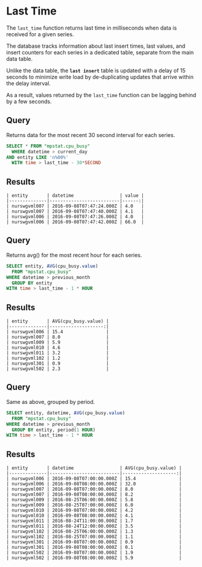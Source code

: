 # Last Time

The `last_time` function returns last time in milliseconds when data is received for a given series.

The database tracks information about last insert times, last values, and insert counters for each series in a dedicated table, separate from the main data table.

Unlike the data table, the **`last insert`** table is updated with a delay of 15 seconds to minimize write load by de-duplicating updates that arrive within the delay interval.

As a result, values returned by the `last_time` function can be lagging behind by a few seconds.

## Query

Returns data for the most recent 30 second interval for each series.

```sql
SELECT * FROM "mpstat.cpu_busy"
  WHERE datetime > current_day
AND entity LIKE 'n%00%'
  WITH time > last_time - 30*SECOND
```

## Results

```ls
| entity       | datetime                 | value |
|--------------|--------------------------|------:|
| nurswgvml007 | 2016-09-08T07:47:24.000Z | 4.0   |
| nurswgvml007 | 2016-09-08T07:47:40.000Z | 4.1   |
| nurswgvml006 | 2016-09-08T07:47:26.000Z | 4.0   |
| nurswgvml006 | 2016-09-08T07:47:42.000Z | 66.0  |
```

## Query

Returns avg() for the most recent hour for each series.

```sql
SELECT entity, AVG(cpu_busy.value)
  FROM "mpstat.cpu_busy"
WHERE datetime > previous_month
  GROUP BY entity
WITH time > last_time - 1 * HOUR
```

## Results

```ls
| entity       | AVG(cpu_busy.value) |
|--------------|--------------------:|
| nurswgvml006 | 15.4                |
| nurswgvml007 | 8.0                 |
| nurswgvml009 | 5.9                 |
| nurswgvml010 | 4.6                 |
| nurswgvml011 | 3.2                 |
| nurswgvml102 | 1.2                 |
| nurswgvml301 | 0.9                 |
| nurswgvml502 | 2.3                 |
```

## Query

Same as above, grouped by period.

```sql
SELECT entity, datetime, AVG(cpu_busy.value)
  FROM "mpstat.cpu_busy"
WHERE datetime > previous_month
  GROUP BY entity, period(1 HOUR)
WITH time > last_time - 1 * HOUR
```

## Results

```ls
| entity       | datetime                 | AVG(cpu_busy.value) |
|--------------|--------------------------|--------------------:|
| nurswgvml006 | 2016-09-08T07:00:00.000Z | 15.4                |
| nurswgvml006 | 2016-09-08T08:00:00.000Z | 32.0                |
| nurswgvml007 | 2016-09-08T07:00:00.000Z | 8.0                 |
| nurswgvml007 | 2016-09-08T08:00:00.000Z | 8.2                 |
| nurswgvml009 | 2016-08-25T06:00:00.000Z | 5.8                 |
| nurswgvml009 | 2016-08-25T07:00:00.000Z | 6.0                 |
| nurswgvml010 | 2016-09-08T07:00:00.000Z | 4.2                 |
| nurswgvml010 | 2016-09-08T08:00:00.000Z | 4.1                 |
| nurswgvml011 | 2016-08-24T11:00:00.000Z | 1.7                 |
| nurswgvml011 | 2016-08-24T12:00:00.000Z | 3.5                 |
| nurswgvml102 | 2016-08-25T06:00:00.000Z | 1.3                 |
| nurswgvml102 | 2016-08-25T07:00:00.000Z | 1.1                 |
| nurswgvml301 | 2016-09-08T07:00:00.000Z | 0.9                 |
| nurswgvml301 | 2016-09-08T08:00:00.000Z | 0.1                 |
| nurswgvml502 | 2016-09-08T07:00:00.000Z | 1.9                 |
| nurswgvml502 | 2016-09-08T08:00:00.000Z | 5.9                 |
```
